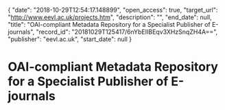 {
  "date": "2018-10-29T12:54:17.148899", 
  "open_access": true, 
  "target_url": "http://www.eevl.ac.uk/projects.htm", 
  "description": "", 
  "end_date": null, 
  "title": "OAI-compliant Metadata Repository for a Specialist Publisher of E-journals", 
  "record_id": "20181029T125417/6nYbEIIBEqv3XHzSnqZH4A==", 
  "publisher": "eevl.ac.uk", 
  "start_date": null
}

# OAI-compliant Metadata Repository for a Specialist Publisher of E-journals

